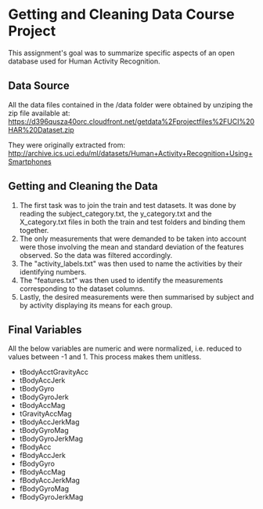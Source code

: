 # Getting and Cleaning Data Course Project

This assignment's goal was to summarize specific aspects of an open database used for Human Activity Recognition.


## Data Source

All the data files contained in the /data folder were obtained by unziping the zip file available at:
https://d396qusza40orc.cloudfront.net/getdata%2Fprojectfiles%2FUCI%20HAR%20Dataset.zip

They were originally extracted from:
http://archive.ics.uci.edu/ml/datasets/Human+Activity+Recognition+Using+Smartphones


## Getting and Cleaning the Data

1. The first task was to join the train and test datasets. It was done by reading the subject_category.txt, the y_category.txt and the X_category.txt files in both the train and test folders and binding them together.
2. The only measurements that were demanded to be taken into account were those involving the mean and standard deviation of the features observed. So the data was filtered accordingly.
3. The "activity_labels.txt" was then used to name the activities by their identifying numbers.
4. The "features.txt" was then used to identify the measurements corresponding to the dataset columns.
5. Lastly, the desired measurements were then summarised by subject and by activity displaying its means for each group.

## Final Variables
All the below variables are numeric and were normalized, i.e. reduced to values between -1 and 1. This process makes them unitless.

* tBodyAcctGravityAcc
* tBodyAccJerk
* tBodyGyro
* tBodyGyroJerk
* tBodyAccMag
* tGravityAccMag
* tBodyAccJerkMag
* tBodyGyroMag
* tBodyGyroJerkMag
* fBodyAcc
* fBodyAccJerk
* fBodyGyro
* fBodyAccMag
* fBodyAccJerkMag
* fBodyGyroMag
* fBodyGyroJerkMag

